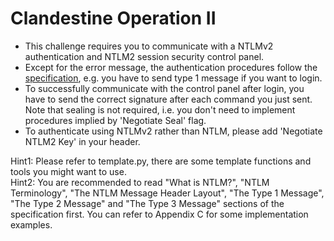 # Clandestine Operation II

- This challenge requires you to communicate with a NTLMv2 authentication and NTLM2 session security control panel.
- Except for the error message, the authentication procedures follow the [specification](https://curl.se/rfc/ntlm.html), e.g. you have to send type 1 message if you want to login.
- To successfully communicate with the control panel after login, you have to send the correct signature after each command you just sent. Note that sealing is not required, i.e. you don't need to implement procedures implied by 'Negotiate Seal' flag.
- To authenticate using NTLMv2 rather than NTLM, please add 'Negotiate NTLM2 Key' in your header.

Hint1: Please refer to template.py, there are some template functions and tools you might want to use.\
Hint2: You are recommended to read "What is NTLM?", "NTLM Terminology", "The NTLM Message Header Layout", "The Type 1 Message", "The Type 2 Message" and "The Type 3 Message" sections of the specification first. You can refer to Appendix C for some implementation examples.